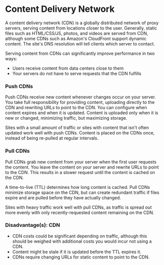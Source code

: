 # Content Delivery Network
A content delivery network (CDN) is a globally distributed network of proxy servers, serving content from locations closer to the user. Generally, static files such as HTML/CSS/JS, photos, and videos are served from CDN, although some CDNs such as Amazon's CloudFront support dynamic content. The site's DNS resolution will tell clients which server to contact.

Serving content from CDNs can significantly improve performance in two ways:
- Users receive content from data centers close to them
- Your servers do not have to serve requests that the CDN fulfills
### Push CDNs
Push CDNs receive new content whenever changes occur on your server. You take full responsibility for providing content, uploading directly to the CDN and rewriting URLs to point to the CDN. You can configure when content expires and when it is updated. Content is uploaded only when it is new or changed, minimizing traffic, but maximizing storage.

Sites with a small amount of traffic or sites with content that isn't often updated work well with push CDNs. Content is placed on the CDNs once, instead of being re-pulled at regular intervals.
### Pull CDNs
Pull CDNs grab new content from your server when the first user requests the content. You leave the content on your server and rewrite URLs to point to the CDN. This results in a slower request until the content is cached on the CDN.

A time-to-live (TTL) determines how long content is cached. Pull CDNs minimize storage space on the CDN, but can create redundant traffic if files expire and are pulled before they have actually changed.

Sites with heavy traffic work well with pull CDNs, as traffic is spread out more evenly with only recently-requested content remaining on the CDN.
### Disadvantage(s): CDN
- CDN costs could be significant depending on traffic, although this should be weighed with additional costs you would incur not using a CDN.
- Content might be stale if it is updated before the TTL expires it.
- CDNs require changing URLs for static content to point to the CDN.